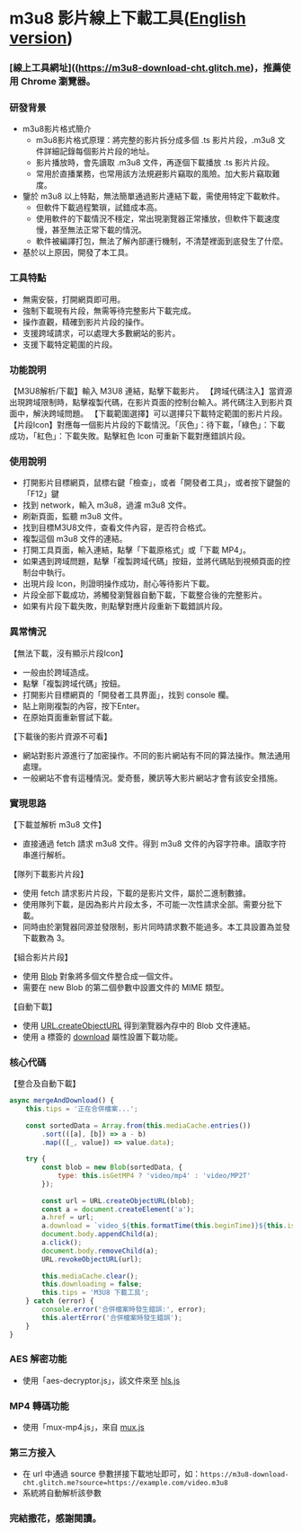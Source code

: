 # m3u8 影片線上下載工具([English version](https://github.com/SAOJSM/m3u8-downloader-cht/blob/master/README-EN.md))

### [線上工具網址]((https://m3u8-download-cht.glitch.me)，推薦使用 Chrome 瀏覽器。

### 研發背景
- m3u8影片格式簡介
    - m3u8影片格式原理：將完整的影片拆分成多個 .ts 影片片段，.m3u8 文件詳細記錄每個影片片段的地址。
    - 影片播放時，會先讀取 .m3u8 文件，再逐個下載播放 .ts 影片片段。
    - 常用於直播業務，也常用該方法規避影片竊取的風險。加大影片竊取難度。
- 鑒於 m3u8 以上特點，無法簡單通過影片連結下載，需使用特定下載軟件。
    - 但軟件下載過程繁瑣，試錯成本高。
    - 使用軟件的下載情況不穩定，常出現瀏覽器正常播放，但軟件下載速度慢，甚至無法正常下載的情況。
    - 軟件被編譯打包，無法了解內部運行機制，不清楚裡面到底發生了什麼。
- 基於以上原因，開發了本工具。

### 工具特點
- 無需安裝，打開網頁即可用。
- 強制下載現有片段，無需等待完整影片下載完成。
- 操作直觀，精確到影片片段的操作。
- 支援跨域請求，可以處理大多數網站的影片。
- 支援下載特定範圍的片段。

### 功能說明
【M3U8解析/下載】輸入 M3U8 連結，點擊下載影片。
【跨域代碼注入】當資源出現跨域限制時，點擊複製代碼，在影片頁面的控制台輸入。將代碼注入到影片頁面中，解決跨域問題。
【下載範圍選擇】可以選擇只下載特定範圍的影片片段。
【片段Icon】對應每一個影片片段的下載情況。「灰色」：待下載，「綠色」：下載成功，「紅色」：下載失敗。點擊紅色 Icon 可重新下載對應錯誤片段。

### 使用說明
- 打開影片目標網頁，鼠標右鍵「檢查」，或者「開發者工具」，或者按下鍵盤的「F12」鍵
- 找到 network，輸入 m3u8，過濾 m3u8 文件。
- 刷新頁面，監聽 m3u8 文件。
- 找到目標M3U8文件，查看文件內容，是否符合格式。
- 複製這個 m3u8 文件的連結。
- 打開工具頁面，輸入連結，點擊「下載原格式」或「下載 MP4」。
- 如果遇到跨域問題，點擊「複製跨域代碼」按鈕，並將代碼貼到視頻頁面的控制台中執行。
- 出現片段 Icon，則證明操作成功，耐心等待影片下載。
- 片段全部下載成功，將觸發瀏覽器自動下載，下載整合後的完整影片。
- 如果有片段下載失敗，則點擊對應片段重新下載錯誤片段。

### 異常情況
【無法下載，沒有顯示片段Icon】
  - 一般由於跨域造成。
  - 點擊「複製跨域代碼」按鈕。
  - 打開影片目標網頁的「開發者工具界面」，找到 console 欄。
  - 貼上剛剛複製的內容，按下Enter。
  - 在原始頁面重新嘗試下載。

【下載後的影片資源不可看】
  - 網站對影片源進行了加密操作。不同的影片網站有不同的算法操作。無法通用處理。
  - 一般網站不會有這種情況。愛奇藝，騰訊等大影片網站才會有該安全措施。

### 實現思路
【下載並解析 m3u8 文件】
- 直接通過 fetch 請求 m3u8 文件。得到 m3u8 文件的內容字符串。讀取字符串進行解析。

【隊列下載影片片段】
- 使用 fetch 請求影片片段，下載的是影片文件，屬於二進制數據。
- 使用隊列下載，是因為影片片段太多，不可能一次性請求全部。需要分批下載。
- 同時由於瀏覽器同源並發限制，影片同時請求數不能過多。本工具設置為並發下載數為 3。

【組合影片片段】
- 使用 [Blob](https://developer.mozilla.org/zh-CN/docs/Web/API/Blob) 對象將多個文件整合成一個文件。
- 需要在 new Blob 的第二個參數中設置文件的 MIME 類型。

【自動下載】
- 使用 [URL.createObjectURL](https://developer.mozilla.org/zh-CN/docs/Web/API/URL/createObjectURL) 得到瀏覽器內存中的 Blob 文件連結。
- 使用 a 標簽的 [download](https://developer.mozilla.org/zh-CN/docs/Web/HTML/Element/a) 屬性設置下載功能。

### 核心代碼
【整合及自動下載】

```javascript
async mergeAndDownload() {
    this.tips = '正在合併檔案...';
    
    const sortedData = Array.from(this.mediaCache.entries())
        .sort(([a], [b]) => a - b)
        .map(([_, value]) => value.data);
    
    try {
        const blob = new Blob(sortedData, { 
            type: this.isGetMP4 ? 'video/mp4' : 'video/MP2T' 
        });
        
        const url = URL.createObjectURL(blob);
        const a = document.createElement('a');
        a.href = url;
        a.download = `video_${this.formatTime(this.beginTime)}${this.isGetMP4 ? '.mp4' : '.ts'}`;
        document.body.appendChild(a);
        a.click();
        document.body.removeChild(a);
        URL.revokeObjectURL(url);
        
        this.mediaCache.clear();
        this.downloading = false;
        this.tips = 'M3U8 下載工具';
    } catch (error) {
        console.error('合併檔案時發生錯誤:', error);
        this.alertError('合併檔案時發生錯誤');
    }
}
```

### AES 解密功能
- 使用「aes-decryptor.js」，該文件來至 [hls.js](https://github.com/video-dev/hls.js)

### MP4 轉碼功能
- 使用「mux-mp4.js」，來自 [mux.js](https://github.com/videojs/mux.js#mp4)

### 第三方接入
- 在 url 中通過 source 參數拼接下載地址即可，如：```https://m3u8-download-cht.glitch.me?source=https://example.com/video.m3u8```
- 系統將自動解析該參數

### 完結撒花，感謝閱讀。
